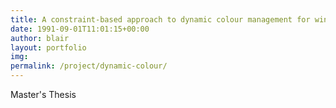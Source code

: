 ```yaml
---
title: A constraint-based approach to dynamic colour management for windowing interfaces
date: 1991-09-01T11:01:15+00:00
author: blair
layout: portfolio
img: 
permalink: /project/dynamic-colour/
---
```


Master's Thesis